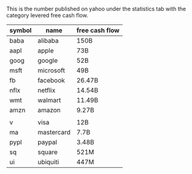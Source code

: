 
This is the number published on yahoo under the statistics tab
with the category levered free cash flow.

| symbol  | name | free cash flow |
| ------------- | ------------- | -------- |
| baba | alibaba | 150B |
| aapl | apple | 73B |
| goog | google | 52B |
| msft | microsoft | 49B |
| fb | facebook | 26.47B |
| nflx | netflix | 14.54B |
| wmt | walmart | 11.49B |
| amzn | amazon | 9.27B |
|    |       |      |
| v  | visa  |  12B |
| ma | mastercard | 7.7B |
| pypl | paypal | 3.48B |
| sq | square | 521M |
| ui | ubiquiti | 447M |

